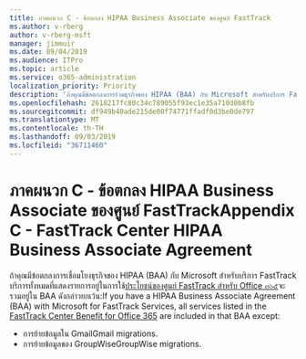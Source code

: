 ```yaml
---
title: ภาคผนวก C - ข้อตกลง HIPAA Business Associate ของศูนย์ FastTrack
ms.author: v-rberg
author: v-rberg-msft
manager: jimmuir
ms.date: 09/04/2019
ms.audience: ITPro
ms.topic: article
ms.service: o365-administration
localization_priority: Priority
description: 'ถ้าคุณมีข้อตกลงการร่วมธุรกิจของ HIPAA (BAA) กับ Microsoft สำหรับบริการ FastTrack บริการทั้งหมดที่แสดงอยู่ในการใช้ประโยชน์ของศูนย์ FastTrack สำหรับ Office ๓๖๕จะรวมอยู่ในที่ BAA ยกเว้น:'
ms.openlocfilehash: 2618217fc80c34c789055f93ec1e35a710d0b8fb
ms.sourcegitcommit: df949b40ade215de00f74771ffadf0d3be0de797
ms.translationtype: MT
ms.contentlocale: th-TH
ms.lasthandoff: 09/03/2019
ms.locfileid: "36711460"
---
```

# <a name="appendix-c---fasttrack-center-hipaa-business-associate-agreement"></a><span data-ttu-id="06dd5-103">ภาคผนวก C - ข้อตกลง HIPAA Business Associate ของศูนย์ FastTrack</span><span class="sxs-lookup"><span data-stu-id="06dd5-103">Appendix C - FastTrack Center HIPAA Business Associate Agreement</span></span>

<span data-ttu-id="06dd5-104">ถ้าคุณมีข้อตกลงการเชื่อมโยงธุรกิจของ HIPAA (BAA) กับ Microsoft สำหรับบริการ FastTrack บริการทั้งหมดที่แสดงรายการอยู่ในการใช้[ประโยชน์ของศูนย์ FastTrack สำหรับ Office ๓๖๕](O365-fasttrack-benefit-for-office-365.md)จะรวมอยู่ใน BAA ดังกล่าวยกเว้น:</span><span class="sxs-lookup"><span data-stu-id="06dd5-104">If you have a HIPAA Business Associate Agreement (BAA) with Microsoft for FastTrack Services, all services listed in the [FastTrack Center Benefit for Office 365](O365-fasttrack-benefit-for-office-365.md) are included in that BAA except:</span></span> 
  
- <span data-ttu-id="06dd5-105">การย้ายข้อมูลใน Gmail</span><span class="sxs-lookup"><span data-stu-id="06dd5-105">Gmail migrations.</span></span>   
- <span data-ttu-id="06dd5-106">การย้ายข้อมูลของ GroupWise</span><span class="sxs-lookup"><span data-stu-id="06dd5-106">GroupWise migrations.</span></span>
    

